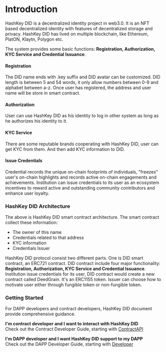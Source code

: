 # Introduction

HashKey DID is a decentralized identity project in web3.0. It is an NFT based decentralized identity with features of decentralized storage and privacy. HashKey DID has lived on multiple blockchain, like Ethereum, PlatON, Klaytn, Polygon etc.

The system provides some basic functions: **Registration, Authorization, KYC Service and Credential Issuance**.

#### Registration

The DID name ends with .key suffix and DID avatar can be customized. DID length is between 5 and 54 words, it only allow numbers between 0-9 and alphabet between a-z. Once user has registered, the address and user name will be store in smart contract.

#### Authorization

User can use HashKey DID as his identity to log in other system as long as he authorizes his identity to it.

#### KYC Service

There are some reputable brands cooperating with HashKey DID, user can get KYC from them. And then add KYC information to DID.

#### Issue Credentials

Credential records the unique on-chain footprints of individuals, "freezes" user's on-chain highlights and records active on-chain engagements and achievements. Institution can issue credentials to its user as an ecosystem incentives to reward active and outstanding community contributors and enhance user loyalty.

### HashKey DID Architecture

&#x20;The above is HashKey DID smart contract architecture. The smart contract collect these information:

* The owner of this name
* Credentials related to that address
* KYC information
* Credentials Issuer

HashKey DID protocol consist two different parts. One is DID smart contract, an ERC721 contract. DID contract include four major functionality: **Registration, Authorization, KYC Service and Credential Issuance**. Institution issue credentials for its user, DID contract would create a new contract called DeedGrain. It's an ERC1155 token. Issuer can choose how to motivate user either through fungible token or non-fungible token.

### Getting Started

For DAPP developers and contract developers, HashKey DID document provide comprehensive guidance.

**I'm contract developer and I want to interact with HashKey DID**\
Check out the Contract Developer Guide, starting with [ContractAPI](protocol/contract-api-reference/)

**I'm DAPP developer and I want HashKey DID support to my DAPP**\
Check out the DAPP Developer Guide, starting with [Developer](developer-guide)
